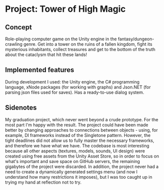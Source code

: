 # Project: Tower of High Magic
## Concept
Role-playing computer game on the Unity engine in the fantasy/dungeon-crawling genre. Get into a tower on the ruins of a fallen kingdom, fight its mysterious inhabitants, collect treasures and get to the bottom of the truth about the cataclysm that hit these lands!
## Implemented features
During development I used: the Unity engine, the C# programming language, xNode packages (for working with graphs) and Json.NET (for parsing json files used for saves).
Has a ready-to-use dialog system.
## Sidenotes
My graduation project, which never went beyond a crude prototype.
For the most part I'm happy with the result. The project could have been made better by changing approaches to connections between objects - using, for example, DI frameworks instead of the Singletone pattern. However, the tight deadlines did not allow us to fully master the necessary frameworks, and therefore we have what we have.
The codebase is most interesting because all other aspects (textures, models, sounds, UI design) were created using free assets from the Unity Asset Store, so in order to focus on what's important and save space on GitHub servers, the remaining gigabytes of the project were discarded.
In addition, the project never had a need to create a dynamically generated settings menu (and now I understand how many restrictions it imposes), but I was too caught up in trying my hand at reflection not to try.
